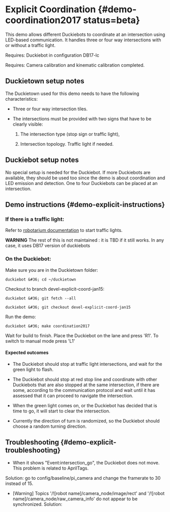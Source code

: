 # Explicit Coordination {#demo-coordination2017 status=beta}

This demo allows different Duckiebots to coordinate at an intersection using LED-based communication. It handles three or four way intersections with or without a traffic light.


<div class='requirements' markdown="1">

Requires: Duckiebot in configuration DB17-lc

Requires: Camera calibration and kinematic calibration completed.

</div>


## Duckietown setup notes

The Duckietown used for this demo needs to have the following characteristics:

* Three or four way intersection tiles.
* The intersections must be provided with two signs that have to be clearly visible:

  1) The intersection type (stop sign or traffic light),

  2) Intersection topology. Traffic light if needed.

## Duckiebot setup notes

No special setup is needed for the Duckiebot. If more Duckiebots are available, they should be used too since the demo is about coordination and LED emission and detection. One to four Duckiebots can be placed at an intersection.


## Demo instructions {#demo-explicit-instructions}

### If there is a traffic light:

Refer to [robotarium documentation](+robotarium#robotarium-traffic-light) to start traffic lights.


**WARNING** The rest of this is not maintained : it is TBD if it still works. In any case, it uses DB17 version of duckiebots

### On the Duckiebot:

Make sure you are in the Duckietown folder:

    duckiebot &#36; cd ~/duckietown

Checkout to branch devel-explicit-coord-jan15:

    duckiebot &#36; git fetch --all

    duckiebot &#36; git checkout devel-explicit-coord-jan15

Run the demo:

    duckiebot &#36; make coordination2017


Wait for build to finish. Place the Duckiebot on the lane and press 'R1'. To switch to manual mode press 'L1'

#### Expected outcomes


* The Duckiebot should stop at traffic light intersections, and wait for the green light to flash.

* The Duckiebot should stop at red stop line and coordinate with other Duckiebots that are also stopped at the same intersection, if there are some, according to the communication protocol and wait until it has assessed that it can proceed to navigate the intersection.

* When the green light comes on, or the Duckiebot has decided that is time to go, it will start to clear the intersection.

* Currently the direction of turn is randomized, so the Duckiebot should choose a random turning direction.



## Troubleshooting {#demo-explicit-troubleshooting}

* When it shows "Event:intersection_go", the Duckiebot does not move. This problem is related to AprilTags.

Solution: go to config/baseline/pi_camera and change the framerate to 30 instead of 15.

* [Warning] Topics '/![robot name]/camera_node/image/rect' and '/![robot name]/camera_node/raw_camera_info' do not appear to be synchronized.
Solution:
